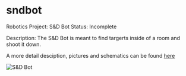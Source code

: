 # sndbot
Robotics Project: S&D Bot
Status: Incomplete

Description:
The S&D Bot is meant to find targerts inside of a room and shoot it down.

A more detail desciption, pictures and schematics can be found [here](http://courses.jamesmpoe.com/robotics/index.php?title=S%26D_Bot)

![S&D Bot](http://courses.jamesmpoe.com/robotics/images/thumb/a/a2/Sndbot_new_chasis_2.jpg/400px-Sndbot_new_chasis_2.jpg)
